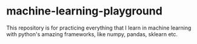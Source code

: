 # machine-learning-playground
This repository is for practicing everything that I learn in machine learning with python's amazing frameworks, like numpy, pandas, sklearn etc.

